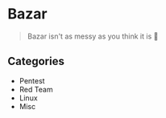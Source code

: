 # Bazar

> Bazar isn't as messy as you think it is 📝
  
## Categories

* Pentest
* Red Team
* Linux
* Misc
